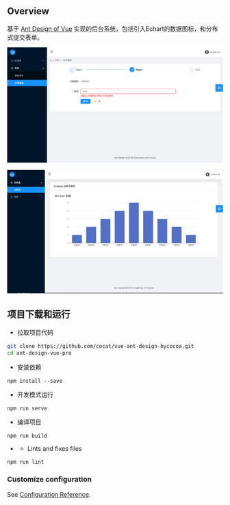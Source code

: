 Overview
----

基于 [Ant Design of Vue](https://vuecomponent.github.io/ant-design-vue/docs/vue/introduce-cn/) 实现的后台系统，包括引入Echart的数据图标，和分布式提交表单。



![image](https://github.com/cocat/vue-ant-design-bycocoa/blob/main/分布表单页.png)

![image](https://github.com/cocat/vue-ant-design-bycocoa/blob/main/表单分析页.png)


项目下载和运行
----

- 拉取项目代码
```bash
git clone https://github.com/cocat/vue-ant-design-bycocoa.git
cd ant-design-vue-pro
```

- 安装依赖
```
npm install --save
```

- 开发模式运行
```
npm run serve
```

- 编译项目
```
npm run build
```

- - Lints and fixes files

```
npm run lint
```

### Customize configuration
See [Configuration Reference](https://cli.vuejs.org/config/).
